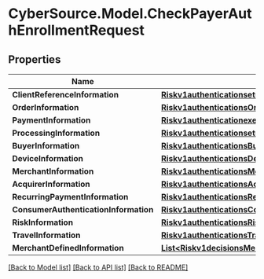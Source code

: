 # CyberSource.Model.CheckPayerAuthEnrollmentRequest
## Properties

Name | Type | Description | Notes
------------ | ------------- | ------------- | -------------
**ClientReferenceInformation** | [**Riskv1authenticationsetupsClientReferenceInformation**](Riskv1authenticationsetupsClientReferenceInformation.md) |  | [optional] 
**OrderInformation** | [**Riskv1authenticationsOrderInformation**](Riskv1authenticationsOrderInformation.md) |  | [optional] 
**PaymentInformation** | [**Riskv1authenticationexemptionsPaymentInformation**](Riskv1authenticationexemptionsPaymentInformation.md) |  | [optional] 
**ProcessingInformation** | [**Riskv1authenticationsetupsProcessingInformation**](Riskv1authenticationsetupsProcessingInformation.md) |  | [optional] 
**BuyerInformation** | [**Riskv1authenticationsBuyerInformation**](Riskv1authenticationsBuyerInformation.md) |  | [optional] 
**DeviceInformation** | [**Riskv1authenticationsDeviceInformation**](Riskv1authenticationsDeviceInformation.md) |  | [optional] 
**MerchantInformation** | [**Riskv1authenticationsMerchantInformation**](Riskv1authenticationsMerchantInformation.md) |  | [optional] 
**AcquirerInformation** | [**Riskv1authenticationsAcquirerInformation**](Riskv1authenticationsAcquirerInformation.md) |  | [optional] 
**RecurringPaymentInformation** | [**Riskv1authenticationsRecurringPaymentInformation**](Riskv1authenticationsRecurringPaymentInformation.md) |  | [optional] 
**ConsumerAuthenticationInformation** | [**Riskv1authenticationsConsumerAuthenticationInformation**](Riskv1authenticationsConsumerAuthenticationInformation.md) |  | [optional] 
**RiskInformation** | [**Riskv1authenticationsRiskInformation**](Riskv1authenticationsRiskInformation.md) |  | [optional] 
**TravelInformation** | [**Riskv1authenticationsTravelInformation**](Riskv1authenticationsTravelInformation.md) |  | [optional] 
**MerchantDefinedInformation** | [**List&lt;Riskv1decisionsMerchantDefinedInformation&gt;**](Riskv1decisionsMerchantDefinedInformation.md) |  | [optional] 

[[Back to Model list]](../README.md#documentation-for-models) [[Back to API list]](../README.md#documentation-for-api-endpoints) [[Back to README]](../README.md)

